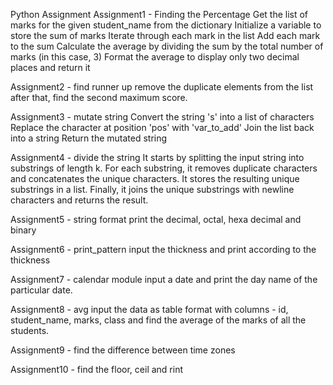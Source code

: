 Python Assignment
Assignment1 - Finding the Percentage
Get the list of marks for the given student_name from the dictionary
Initialize a variable to store the sum of marks
Iterate through each mark in the list
Add each mark to the sum
Calculate the average by dividing the sum by the total number of marks (in this case, 3)
Format the average to display only two decimal places and return it

Assignment2 - find runner up
remove the duplicate elements from the list
after that, find the second maximum score.

Assignment3 - mutate string
Convert the string 's' into a list of characters
Replace the character at position 'pos' with 'var_to_add'
Join the list back into a string
Return the mutated string

Assignment4 - divide the string
It starts by splitting the input string into substrings of length k.
For each substring, it removes duplicate characters and concatenates the unique characters.
It stores the resulting unique substrings in a list.
Finally, it joins the unique substrings with newline characters and returns the result.

Assignment5 - string format
print the decimal, octal, hexa decimal and binary

Assignment6 - print_pattern
input the thickness and print according to the thickness

Assignment7 - calendar module
input a date and print the day name of the particular date.

Assignment8 - avg
input the data as table format with columns - id, student_name, marks, class and find the average of the marks of all the students.

Assignment9 - find the difference between time zones

Assignment10 - find the floor, ceil and rint



